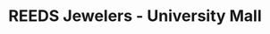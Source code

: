 ---
title: "REEDS Jewelers - University Mall"
url: /tuscaloosa/reeds-jewelers-university-mall/
shop: jewelry
---